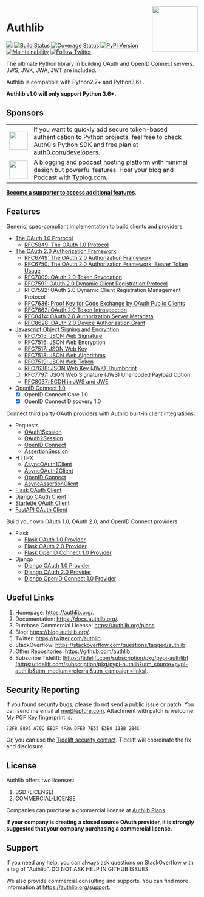 <a href="https://authlib.org/">
<img align="right" width="120" height="120" src="https://authlib.org/assets/logo.svg">
</a>

# Authlib

<a href="https://github.com/users/lepture/sponsorship"><img src="https://badgen.net/badge/support/authlib/ff69b4?icon=patreon" /></a>
<a href="https://github.com/lepture/authlib/actions"><img src="https://github.com/lepture/authlib/workflows/tests/badge.svg" alt="Build Status"></a>
<a href="https://codecov.io/gh/lepture/authlib?branch=master"><img src="https://badgen.net/codecov/c/github/lepture/authlib" alt="Coverage Status"></a>
<a href="https://pypi.org/project/Authlib/"><img src="https://badgen.net/pypi/v/authlib" alt="PyPI Version"></a>
<a href="https://codeclimate.com/github/lepture/authlib/maintainability"><img src="https://badgen.net/codeclimate/maintainability/lepture/authlib?icon=codeclimate" alt="Maintainability" /></a>
<a href="https://twitter.com/intent/follow?screen_name=authlib"><img src="https://img.shields.io/twitter/follow/authlib.svg?maxAge=3600&style=social&logo=twitter&label=Follow" alt="Follow Twitter"></a>

The ultimate Python library in building OAuth and OpenID Connect servers.
JWS, JWK, JWA, JWT are included.

Authlib is compatible with Python2.7+ and Python3.6+.

**Authlib v1.0 will only support Python 3.6+.**

## Sponsors

<table>
<tr>
<td><img align="middle" width="48" src="https://user-images.githubusercontent.com/290496/39297078-89d00928-497d-11e8-8119-0c53afe14cd0.png"></td>
<td>If you want to quickly add secure token-based authentication to Python projects, feel free to check Auth0's Python SDK and free plan at <a href="https://auth0.com/developers?utm_source=GHsponsor&utm_medium=GHsponsor&utm_campaign=authlib&utm_content=auth">auth0.com/developers</a>.</td>
</tr>
<tr>
<td><img align="middle" width="48" src="https://typlog.com/assets/icon-black.svg"></td>
<td>A blogging and podcast hosting platform with minimal design but powerful features. Host your blog and Podcast with <a href="https://typlog.com/">Typlog.com</a>.
</td>
</tr>
</table>

[**Become a supporter to access additional features**](https://github.com/users/lepture/sponsorship).

## Features

Generic, spec-compliant implementation to build clients and providers:

- [The OAuth 1.0 Protocol](https://docs.authlib.org/en/latest/basic/oauth1.html)
  - [RFC5849: The OAuth 1.0 Protocol](https://docs.authlib.org/en/latest/specs/rfc5849.html)
- [The OAuth 2.0 Authorization Framework](https://docs.authlib.org/en/latest/basic/oauth2.html)
  - [RFC6749: The OAuth 2.0 Authorization Framework](https://docs.authlib.org/en/latest/specs/rfc6749.html)
  - [RFC6750: The OAuth 2.0 Authorization Framework: Bearer Token Usage](https://docs.authlib.org/en/latest/specs/rfc6750.html)
  - [RFC7009: OAuth 2.0 Token Revocation](https://docs.authlib.org/en/latest/specs/rfc7009.html)
  - [RFC7591: OAuth 2.0 Dynamic Client Registration Protocol](https://docs.authlib.org/en/latest/specs/rfc7591.html)
  - [ ] RFC7592: OAuth 2.0 Dynamic Client Registration Management Protocol
  - [RFC7636: Proof Key for Code Exchange by OAuth Public Clients](https://docs.authlib.org/en/latest/specs/rfc7636.html)
  - [RFC7662: OAuth 2.0 Token Introspection](https://docs.authlib.org/en/latest/specs/rfc7662.html)
  - [RFC8414: OAuth 2.0 Authorization Server Metadata](https://docs.authlib.org/en/latest/specs/rfc8414.html)
  - [RFC8628: OAuth 2.0 Device Authorization Grant](https://docs.authlib.org/en/latest/specs/rfc8628.html)
- [Javascript Object Signing and Encryption](https://docs.authlib.org/en/latest/jose/index.html)
  - [RFC7515: JSON Web Signature](https://docs.authlib.org/en/latest/jose/jws.html)
  - [RFC7516: JSON Web Encryption](https://docs.authlib.org/en/latest/jose/jwe.html)
  - [RFC7517: JSON Web Key](https://docs.authlib.org/en/latest/jose/jwk.html)
  - [RFC7518: JSON Web Algorithms](https://docs.authlib.org/en/latest/specs/rfc7518.html)
  - [RFC7519: JSON Web Token](https://docs.authlib.org/en/latest/jose/jwt.html)
  - [RFC7638: JSON Web Key (JWK) Thumbprint](https://docs.authlib.org/en/latest/specs/rfc7638.html)
  - [ ] RFC7797: JSON Web Signature (JWS) Unencoded Payload Option
  - [RFC8037: ECDH in JWS and JWE](https://docs.authlib.org/en/latest/specs/rfc8037.html)
- [OpenID Connect 1.0](https://docs.authlib.org/en/latest/specs/oidc.html)
  - [x] OpenID Connect Core 1.0
  - [x] OpenID Connect Discovery 1.0

Connect third party OAuth providers with Authlib built-in client integrations:

- Requests
  - [OAuth1Session](https://docs.authlib.org/en/latest/client/requests.html#requests-oauth-1-0)
  - [OAuth2Session](https://docs.authlib.org/en/latest/client/requests.html#requests-oauth-2-0)
  - [OpenID Connect](https://docs.authlib.org/en/latest/client/requests.html#requests-openid-connect)
  - [AssertionSession](https://docs.authlib.org/en/latest/client/requests.html#requests-service-account)
- HTTPX
  - [AsyncOAuth1Client](https://docs.authlib.org/en/latest/client/httpx.html#httpx-oauth-1-0)
  - [AsyncOAuth2Client](https://docs.authlib.org/en/latest/client/httpx.html#httpx-oauth-2-0)
  - [OpenID Connect](https://docs.authlib.org/en/latest/client/httpx.html#httpx-oauth-2-0)
  - [AsyncAssertionClient](https://docs.authlib.org/en/latest/client/httpx.html#async-service-account)
- [Flask OAuth Client](https://docs.authlib.org/en/latest/client/flask.html)
- [Django OAuth Client](https://docs.authlib.org/en/latest/client/django.html)
- [Starlette OAuth Client](https://docs.authlib.org/en/latest/client/starlette.html)
- [FastAPI OAuth Client](https://docs.authlib.org/en/latest/client/fastapi.html)

Build your own OAuth 1.0, OAuth 2.0, and OpenID Connect providers:

- Flask
  - [Flask OAuth 1.0 Provider](https://docs.authlib.org/en/latest/flask/1/)
  - [Flask OAuth 2.0 Provider](https://docs.authlib.org/en/latest/flask/2/)
  - [Flask OpenID Connect 1.0 Provider](https://docs.authlib.org/en/latest/flask/2/openid-connect.html)
- Django
  - [Django OAuth 1.0 Provider](https://docs.authlib.org/en/latest/django/1/)
  - [Django OAuth 2.0 Provider](https://docs.authlib.org/en/latest/django/2/)
  - [Django OpenID Connect 1.0 Provider](https://docs.authlib.org/en/latest/django/2/openid-connect.html)

## Useful Links

1. Homepage: <https://authlib.org/>.
2. Documentation: <https://docs.authlib.org/>.
3. Purchase Commercial License: <https://authlib.org/plans>.
4. Blog: <https://blog.authlib.org/>.
5. Twitter: <https://twitter.com/authlib>.
6. StackOverflow: <https://stackoverflow.com/questions/tagged/authlib>.
7. Other Repositories: <https://github.com/authlib>.
8. Subscribe Tidelift: [https://tidelift.com/subscription/pkg/pypi-authlib](https://tidelift.com/subscription/pkg/pypi-authlib?utm_source=pypi-authlib&utm_medium=referral&utm_campaign=links).

## Security Reporting

If you found security bugs, please do not send a public issue or patch.
You can send me email at <me@lepture.com>. Attachment with patch is welcome.
My PGP Key fingerprint is:

```
72F8 E895 A70C EBDF 4F2A DFE0 7E55 E3E0 118B 2B4C
```

Or, you can use the [Tidelift security contact](https://tidelift.com/security).
Tidelift will coordinate the fix and disclosure.

## License

Authlib offers two licenses:

1. BSD (LICENSE)
2. COMMERCIAL-LICENSE

Companies can purchase a commercial license at
[Authlib Plans](https://authlib.org/plans).

**If your company is creating a closed source OAuth provider, it is strongly
suggested that your company purchasing a commercial license.**

## Support

If you need any help, you can always ask questions on StackOverflow with
a tag of "Authlib". DO NOT ASK HELP IN GITHUB ISSUES.

We also provide commercial consulting and supports. You can find more
information at <https://authlib.org/support>.
